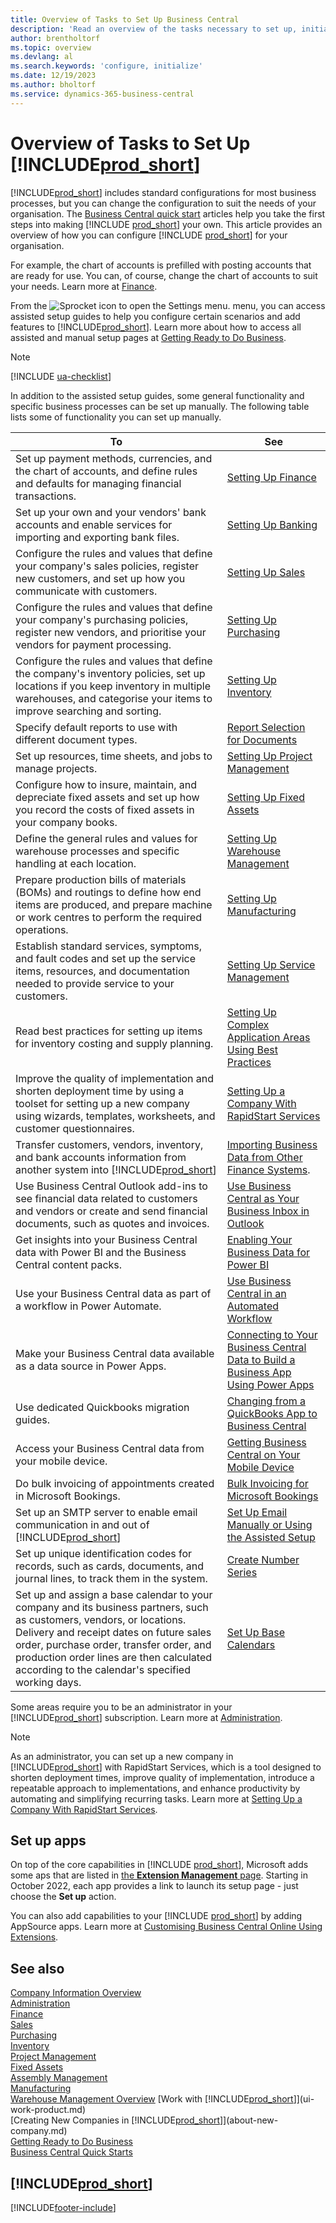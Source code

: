 ```yaml
---
title: Overview of Tasks to Set Up Business Central
description: 'Read an overview of the tasks necessary to set up, initialise, and configure Business Central to suit your needs.'
author: brentholtorf
ms.topic: overview
ms.devlang: al
ms.search.keywords: 'configure, initialize'
ms.date: 12/19/2023
ms.author: bholtorf
ms.service: dynamics-365-business-central
---
```

# <a name="overview-of-tasks-to-set-up-"></a>Overview of Tasks to Set Up [!INCLUDE[prod_short](includes/prod_short.md)]

[!INCLUDE[prod_short](includes/prod_short.md)] includes standard configurations for most business processes, but you can change the configuration to suit the needs of your organisation. The [Business Central quick start](quick-start-business-central.md) articles help you take the first steps into making [!INCLUDE [prod_short](includes/prod_short.md)] your own. This article provides an overview of how you can configure [!INCLUDE [prod_short](includes/prod_short.md)] for your organisation.

For example, the chart of accounts is prefilled with posting accounts that are ready for use. You can, of course, change the chart of accounts to suit your needs. Learn more at [Finance](finance.md).

From the ![Sprocket icon to open the Settings menu.](media/ui-experience/settings_icon_small.png) menu, you can access assisted setup guides to help you configure certain scenarios and add features to [!INCLUDE[prod_short](includes/prod_short.md)]. Learn more about how to access all assisted and manual setup pages at [Getting Ready to Do Business](ui-get-ready-business.md).

> [!NOTE]
> [!INCLUDE [ua-checklist](includes/ua-checklist.md)]

In addition to the assisted setup guides, some general functionality and specific business processes can be set up manually. The following table lists some of functionality you can set up manually.

| To | See |
| --- | --- |
| Set up payment methods, currencies, and the chart of accounts, and define rules and defaults for managing financial transactions. |[Setting Up Finance](finance-setup-finance.md) |
| Set up your own and your vendors' bank accounts and enable services for importing and exporting bank files. |[Setting Up Banking](bank-setup-banking.md) |
| Configure the rules and values that define your company's sales policies, register new customers, and set up how you communicate with customers. |[Setting Up Sales](sales-setup-sales.md) |
| Configure the rules and values that define your company's purchasing policies, register new vendors, and prioritise your vendors for payment processing. |[Setting Up Purchasing](purchasing-setup-purchasing.md) |
| Configure the rules and values that define the company's inventory policies, set up locations if you keep inventory in multiple warehouses, and categorise your items to improve searching and sorting. |[Setting Up Inventory](inventory-setup-inventory.md) |
|Specify default reports to use with different document types.|[Report Selection for Documents](across-report-selections.md)|
| Set up resources, time sheets, and jobs to manage projects. |[Setting Up Project Management](projects-setup-projects.md) |
| Configure how to insure, maintain, and depreciate fixed assets and set up how you record the costs of fixed assets in your company books. |[Setting Up Fixed Assets](fa-setup.md) |
|Define the general rules and values for warehouse processes and specific handling at each location.|[Setting Up Warehouse Management](warehouse-setup-warehouse.md)|
|Prepare production bills of materials (BOMs) and routings to define how end items are produced, and prepare machine or work centres to perform the required operations.|[Setting Up Manufacturing](production-configure-production-processes.md)|
|Establish standard services, symptoms, and fault codes and set up the service items, resources, and documentation needed to provide service to your customers.|[Setting Up Service Management](service-setup-service.md)|
|Read best practices for setting up items for inventory costing and supply planning.|[Setting Up Complex Application Areas Using Best Practices](set-up-complex-application-areas-using-best-practices.md)|
|Improve the quality of implementation and shorten deployment time by using a toolset for setting up a new company using wizards, templates, worksheets, and customer questionnaires.|[Setting Up a Company With RapidStart Services](admin-set-up-a-company-with-rapidstart.md)|
|Transfer customers, vendors, inventory, and bank accounts information from another system into [!INCLUDE[prod_short](includes/prod_short.md)]|[Importing Business Data from Other Finance Systems](across-import-data-configuration-packages.md).|
|Use Business Central Outlook add-ins to see financial data related to customers and vendors or create and send financial documents, such as quotes and invoices.|[Use Business Central as Your Business Inbox in Outlook](admin-outlook.md)|
|Get insights into your Business Central data with Power BI and the Business Central content packs.|[Enabling Your Business Data for Power BI](admin-powerbi.md)|
|Use your Business Central data as part of a workflow in Power Automate.|[Use Business Central in an Automated Workflow](across-how-use-financials-data-source-flow.md)|
|Make your Business Central data available as a data source in Power Apps.|[Connecting to Your Business Central Data to Build a Business App Using Power Apps](across-how-use-financials-data-source-powerapps.md)|
|Use dedicated Quickbooks migration guides.|[Changing from a QuickBooks App to Business Central](across-quickbooks-to-business-edition.md)|
|Access your Business Central data from your mobile device.|[Getting Business Central on Your Mobile Device](install-mobile-app.md)|
|Do bulk invoicing of appointments created in Microsoft Bookings.|[Bulk Invoicing for Microsoft Bookings](finance-bookings.md)|
|Set up an SMTP server to enable email communication in and out of [!INCLUDE[prod_short](includes/prod_short.md)]| [Set Up Email Manually or Using the Assisted Setup](admin-how-setup-email.md)|
| Set up unique identification codes for records, such as cards, documents, and journal lines, to track them in the system. |[Create Number Series](ui-create-number-series.md) |
|Set up and assign a base calendar to your company and its business partners, such as customers, vendors, or locations. Delivery and receipt dates on future sales order, purchase order, transfer order, and production order lines are then calculated according to the calendar's specified working days.|[Set Up Base Calendars](across-how-to-assign-base-calendars.md)|

Some areas require you to be an administrator in your [!INCLUDE[prod_short](includes/prod_short.md)] subscription. Learn more at [Administration](admin-setup-and-administration.md).  

> [!NOTE]
> As an administrator, you can set up a new company in [!INCLUDE[prod_short](includes/prod_short.md)] with RapidStart Services, which is a tool designed to shorten deployment times, improve quality of implementation, introduce a repeatable approach to implementations, and enhance productivity by automating and simplifying recurring tasks. Learn more at [Setting Up a Company With RapidStart Services](admin-set-up-a-company-with-rapidstart.md).

## <a name="set-up-apps"></a>Set up apps

On top of the core capabilities in [!INCLUDE [prod_short](includes/prod_short.md)], Microsoft adds some aps that are listed in [the **Extension Management** page](https://businesscentral.dynamics.com/?page=2500). Starting in October 2022, each app provides a link to launch its setup page - just choose the **Set up** action.  

You can also add capabilities to your [!INCLUDE [prod_short](includes/prod_short.md)] by adding AppSource apps. Learn more at [Customising Business Central Online Using Extensions](ui-extensions.md).  

## <a name="see-also"></a>See also

[Company Information Overview](admin-company-information.md)  
[Administration](admin-setup-and-administration.md)  
[Finance](finance.md)  
[Sales](sales-manage-sales.md)  
[Purchasing](purchasing-manage-purchasing.md)  
[Inventory](inventory-manage-inventory.md)  
[Project Management](projects-manage-projects.md)  
[Fixed Assets](fa-manage.md)  
[Assembly Management](assembly-assemble-items.md)  
[Manufacturing](production-manage-manufacturing.md)  
[Warehouse Management Overview](design-details-warehouse-management.md)
[Work with [!INCLUDE[prod_short](includes/prod_short.md)]](ui-work-product.md)  
[Creating New Companies in [!INCLUDE[prod_short](includes/prod_short.md)]](about-new-company.md)  
[Getting Ready to Do Business](ui-get-ready-business.md)  
[Business Central Quick Starts](quick-start-business-central.md)  

## [!INCLUDE[prod_short](includes/free_trial_md.md)]  

[!INCLUDE[footer-include](includes/footer-banner.md)]
